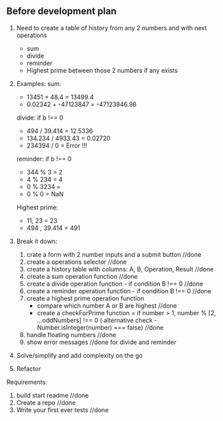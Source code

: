 ## Before development plan

1. Need to create a table of history from any 2 numbers and with next operations

    - sum
    - divide
    - reminder
    - Highest prime between those 2 numbers if any exists

2. Examples:
   sum:

    - 13451 + 48.4 = 13499.4
    - 0.02342 + -47123847 = -47123846.98

    divide: if b !== 0

    - 494 / 39.414 = 12.5336
    - 134.234 / 4933.43 = 0.02720
    - 234394 / 0 = Error !!!

    reminder: if b !== 0

    - 344 % 3 = 2
    - 4 % 234 = 4
    - 0 % 3234 =
    - 0 % 0 = NaN

    Highest prime:

    - 11, 23 = 23
    - 494 , 39.414 = 491

3. Break it down:

    1. crate a form with 2 number inputs and a submit button //done
    2. create a operations selector //done
    3. create a history table with columns: A, B, Operation, Result //done
    4. create a sum operation function //done
    5. create a divide operation function - if condition B !== 0 //done
    6. create a reminder operation function - if condition B !== 0 //done
    7. create a highest prime operation function
        - compare which number A or B are highest //done
        - create a checkForPrime function = if number > 1, number % [2, ...oddNumbers] !== 0
          ( alternative check - Number.isInteger(number) === false) //done
    8. handle floating numbers //done
    9. show error messages //done for divide and reminder

4. Solve/simplify and add complexity on the go

5. Refactor

Requirements:

1. build start readme //done
2. Create a repo //done
3. Write your first ever tests //done
